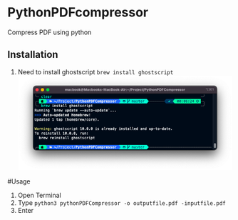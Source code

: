 # PythonPDFcompressor
Compress PDF using python

## Installation
1. Need to install ghostscript `brew install ghostscript` 
![Screenshot](screenshot.png)

#Usage
1. Open Terminal
2. Type `python3 pythonPDFCompressor -o outputfile.pdf -inputfile.pdf`
3. Enter
